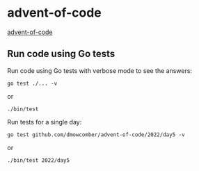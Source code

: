 # advent-of-code
[advent-of-code](https://adventofcode.com/)

## Run code using Go tests
Run code using Go tests with verbose mode to see the answers:
```
go test ./... -v
```
or
```
./bin/test
```
Run tests for a single day:
```
go test github.com/dmowcomber/advent-of-code/2022/day5 -v
```
or
```
./bin/test 2022/day5
```
